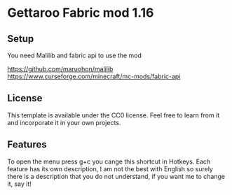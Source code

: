 # Gettaroo Fabric mod 1.16

## Setup

You need Malilib and fabric api to use the mod

https://github.com/maruohon/malilib
https://www.curseforge.com/minecraft/mc-mods/fabric-api


## License

This template is available under the CC0 license. Feel free to learn from it and incorporate it in your own projects.

## Features

To open the menu press g+c you cange this shortcut in Hotkeys.
Each feature has its own description, I am not the best with English so surely there is a description that you do not understand, if you want me to change it, say it!
